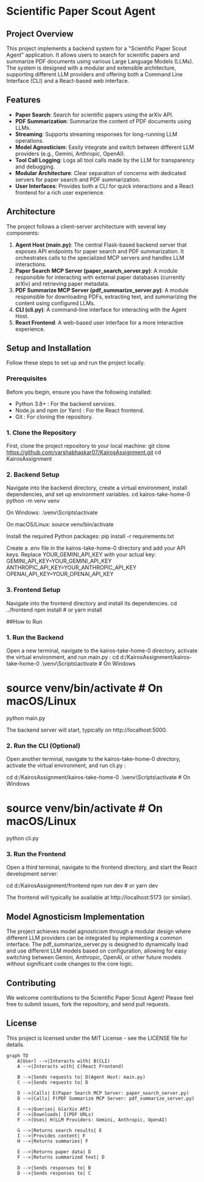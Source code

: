 # Scientific Paper Scout Agent

## Project Overview

This project implements a backend system for a "Scientific Paper Scout Agent" application. It allows users to search for scientific papers and summarize PDF documents using various Large Language Models (LLMs). The system is designed with a modular and extensible architecture, supporting different LLM providers and offering both a Command Line Interface (CLI) and a React-based web interface.

## Features

-   **Paper Search**: Search for scientific papers using the arXiv API.
-   **PDF Summarization**: Summarize the content of PDF documents using LLMs.
-   **Streaming**: Supports streaming responses for long-running LLM operations.
-   **Model Agnosticism**: Easily integrate and switch between different LLM providers (e.g., Gemini, Anthropic, OpenAI).
-   **Tool Call Logging**: Logs all tool calls made by the LLM for transparency and debugging.
-   **Modular Architecture**: Clear separation of concerns with dedicated servers for paper search and PDF summarization.
-   **User Interfaces**: Provides both a CLI for quick interactions and a React frontend for a rich user experience.

## Architecture

The project follows a client-server architecture with several key components:

1.  **Agent Host (main.py)**: The central Flask-based backend server that exposes API endpoints for paper search and PDF summarization. It orchestrates calls to the specialized MCP servers and handles LLM interactions.
2.  **Paper Search MCP Server (paper_search_server.py)**: A module responsible for interacting with external paper databases (currently arXiv) and retrieving paper metadata.
3.  **PDF Summarize MCP Server (pdf_summarize_server.py)**: A module responsible for downloading PDFs, extracting text, and summarizing the content using configured LLMs.
4.  **CLI (cli.py)**: A command-line interface for interacting with the Agent Host.
5.  **React Frontend**: A web-based user interface for a more interactive experience.

## Setup and Installation
Follow these steps to set up and run the project locally.

### Prerequisites
Before you begin, ensure you have the following installed:

- Python 3.8+ : For the backend services.
- Node.js and npm (or Yarn) : For the React frontend.
- Git : For cloning the repository.
### 1. Clone the Repository
First, clone the project repository to your local machine:
git clone https://github.com/varshabhaskar07/KairosAssignment.git
cd KairosAssignment

### 2. Backend Setup
Navigate into the backend directory, create a virtual environment, install dependencies, and set up environment variables.
cd kairos-take-home-0
python -m venv venv

On Windows:
.\venv\Scripts\activate

On macOS/Linux:
source venv/bin/activate

Install the required Python packages:
pip install -r requirements.txt


Create a .env file in the kairos-take-home-0 directory and add your API keys. Replace YOUR_GEMINI_API_KEY with your actual key:
GEMINI_API_KEY=YOUR_GEMINI_API_KEY
ANTHROPIC_API_KEY=YOUR_ANTHROPIC_API_KEY
OPENAI_API_KEY=YOUR_OPENAI_API_KEY

### 3. Frontend Setup
Navigate into the frontend directory and install its dependencies.
cd ../frontend
npm install # or yarn install

##How to Run

### 1. Run the Backend
Open a new terminal, navigate to the kairos-take-home-0 directory, activate the virtual environment, and run main.py :
cd d:/KairosAssignment/kairos-take-home-0
.\venv\Scripts\activate # On Windows
# source venv/bin/activate # On macOS/Linux
python main.py

The backend server will start, typically on http://localhost:5000.

### 2. Run the CLI (Optional)
Open another terminal, navigate to the kairos-take-home-0 directory, activate the virtual environment, and run cli.py :

cd d:/KairosAssignment/kairos-take-home-0
.\venv\Scripts\activate # On Windows
# source venv/bin/activate # On macOS/Linux
python cli.py


### 3. Run the Frontend
Open a third terminal, navigate to the frontend directory, and start the React development server:

cd d:/KairosAssignment/frontend
npm run dev # or yarn dev

The frontend will typically be available at http://localhost:5173 (or similar).

## Model Agnosticism Implementation
The project achieves model agnosticism through a modular design where different LLM providers can be integrated by implementing a common interface. The pdf_summarize_server.py is designed to dynamically load and use different LLM models based on configuration, allowing for easy switching between Gemini, Anthropic, OpenAI, or other future models without significant code changes to the core logic.

## Contributing
We welcome contributions to the Scientific Paper Scout Agent! Please feel free to submit issues, fork the repository, and send pull requests.

## License
This project is licensed under the MIT License - see the LICENSE file for details.



```mermaid
graph TD
    A[User] -->|Interacts with| B(CLI) 
    A -->|Interacts with| C(React Frontend)

    B -->|Sends requests to| D(Agent Host: main.py)
    C -->|Sends requests to| D

    D -->|Calls| E(Paper Search MCP Server: paper_search_server.py)
    D -->|Calls| F(PDF Summarize MCP Server: pdf_summarize_server.py)

    E -->|Queries| G(arXiv API)
    F -->|Downloads| I(PDF URLs)
    F -->|Uses| H(LLM Providers: Gemini, Anthropic, OpenAI)

    G -->|Returns search results| E
    I -->|Provides content| F
    H -->|Returns summaries| F

    E -->|Returns paper data| D
    F -->|Returns summarized text| D

    D -->|Sends responses to| B
    D -->|Sends responses to| C















